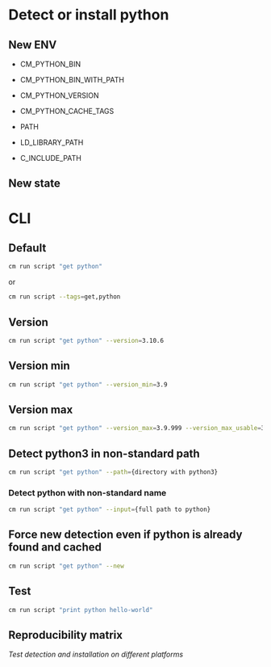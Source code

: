 # Detect or install python

## New ENV

* CM_PYTHON_BIN
* CM_PYTHON_BIN_WITH_PATH
* CM_PYTHON_VERSION
* CM_PYTHON_CACHE_TAGS

* PATH
* LD_LIBRARY_PATH
* C_INCLUDE_PATH

## New state


# CLI

## Default
```bash
cm run script "get python"
```
or
```bash
cm run script --tags=get,python
```

## Version

```bash
cm run script "get python" --version=3.10.6
```

## Version min
```bash
cm run script "get python" --version_min=3.9
```

## Version max
```bash
cm run script "get python" --version_max=3.9.999 --version_max_usable=3.9.12
```

## Detect python3 in non-standard path
```bash
cm run script "get python" --path={directory with python3}
```

### Detect python with non-standard name
```bash
cm run script "get python" --input={full path to python}
```

## Force new detection even if python is already found and cached
```bash
cm run script "get python" --new
```

## Test

```bash
cm run script "print python hello-world"
```

## Reproducibility matrix

*Test detection and installation on different platforms*
